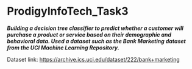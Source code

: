 # ProdigyInfoTech_Task3

**_Building a decision tree classifier to predict whether a customer will purchase a product or service based on their demographic and behavioral data. Used a dataset such as the Bank Marketing dataset from the UCI Machine Learning Repository._**

Dataset link: https://archive.ics.uci.edu/dataset/222/bank+marketing
